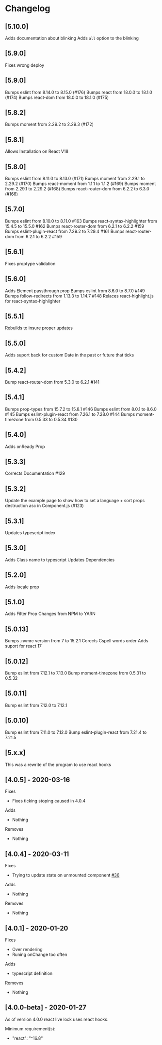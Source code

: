 # Changelog

## [5.10.0]
Adds documentation about blinking
Adds ```all``` option to the blinking

## [5.9.0]
Fixes wrong deploy

## [5.9.0]
Bumps eslint from 8.14.0 to 8.15.0 (#176)
Bumps react from 18.0.0 to 18.1.0 (#174)
Bumps react-dom from 18.0.0 to 18.1.0 (#175)

## [5.8.2]
Bumps moment from 2.29.2 to 2.29.3 (#172)

## [5.8.1]
Allows Installation on React V18

## [5.8.0]
Bumps eslint from 8.11.0 to 8.13.0 (#171)
Bumps moment from 2.29.1 to 2.29.2 (#170)
Bumps react-moment from 1.1.1 to 1.1.2 (#169)
Bumps moment from 2.29.1 to 2.29.2 (#168)
Bumps react-router-dom from 6.2.2 to 6.3.0 (#166)

## [5.7.0]
Bumps eslint from 8.10.0 to 8.11.0 #163
Bumps react-syntax-highlighter from 15.4.5 to 15.5.0 #162
Bumps react-router-dom from 6.2.1 to 6.2.2 #159
Bumps eslint-plugin-react from 7.29.2 to 7.29.4 #161
Bumps react-router-dom from 6.2.1 to 6.2.2 #159

## [5.6.1]
Fixes proptype validation

## [5.6.0]
Adds Element passthrough prop
Bumps eslint from 8.6.0 to 8.7.0 #149
Bumps follow-redirects from 1.13.3 to 1.14.7 #148
Relaces react-highlight.js for react-syntax-highlighter

## [5.5.1]
Rebuilds to insure proper updates

## [5.5.0]
Adds suport back for custom Date in the past or future that ticks

## [5.4.2]
Bump react-router-dom from 5.3.0 to 6.2.1 #141

## [5.4.1]
Bumps prop-types from 15.7.2 to 15.8.1 #146
Bumps eslint from 8.0.1 to 8.6.0 #145
Bumps eslint-plugin-react from 7.26.1 to 7.28.0 #144
Bumps moment-timezone from 0.5.33 to 0.5.34 #130

## [5.4.0]
Adds onReady Prop

## [5.3.3]
Corrects Documentation #129

## [5.3.2]
Update the example page to show how to set a language + sort props destruction asc in Component.js (#123)

## [5.3.1]
Updates typescript index

## [5.3.0]
Adds Class name to typescript
Updates Dependencies

## [5.2.0]
Adds locale prop

## [5.1.0]
Adds Filter Prop
Changes from NPM to YARN

## [5.0.13]
Bumps .nvmrc version from 7 to 15.2.1
Corects Cspell words order
Adds suport for react 17

## [5.0.12]

Bump eslint from 7.12.1 to 7.13.0
Bump moment-timezone from 0.5.31 to 0.5.32

## [5.0.11]

Bump eslint from 7.12.0 to 7.12.1

## [5.0.10]

Bump eslint from 7.11.0 to 7.12.0
Bump eslint-plugin-react from 7.21.4 to 7.21.5

## [5.x.x]

This was a rewrite of the program to use react hooks

## [4.0.5] - 2020-03-16

Fixes
* Fixes ticking stoping caused in 4.0.4

Adds
*  Nothing

Removes
*  Nothing

## [4.0.4] - 2020-03-11

Fixes
* Trying to update state on unmounted component [#36](https://github.com/pvoznyuk/react-live-clock/issues/36#issuecomment-597352873)

Adds
*  Nothing

Removes
*  Nothing

## [4.0.1] - 2020-01-20

Fixes
*  Over rendering
*  Runing onChange too often

Adds
* typescript definition

Removes
*  Nothing

## [4.0.0-beta] - 2020-01-27
As of version 4.0.0 react live lock uses react hooks.

Minimum requirement(s):
*  "react": "^16.8"
